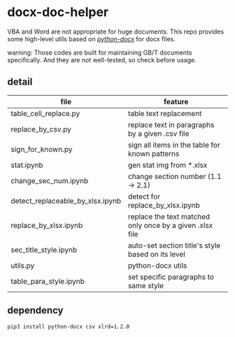 # docx-doc-helper

VBA and Word are not appropriate for huge documents. This repo provides some high-level utils based on [*python-docx*](https://github.com/python-openxml/python-docx) for docx files.

warning: Those codes are built for maintaining GB/T documents specifically. And they are not well-tested, so check before usage.

## detail

file | feature
| - | - |
table_cell_replace.py | table text replacement
replace_by_csv.py | replace text in paragraphs by a given .csv file
sign_for_known.py | sign all items in the table for known patterns
stat.ipynb | gen stat img from \*.xlsx
change_sec_num.ipynb | change section number (1.1 -> 2.1)
detect_replaceable_by_xlsx.ipynb | detect for replace_by_xlsx.ipynb  
replace_by_xlsx.ipynb | replace the text matched only once by a given .xlsx file
sec_title_style.ipynb | auto-set section title's style based on its level
utils.py | python-docx utils
table_para_style.ipynb | set specific paragraphs to same style


## dependency

`pip3 install python-docx csv xlrd=1.2.0`